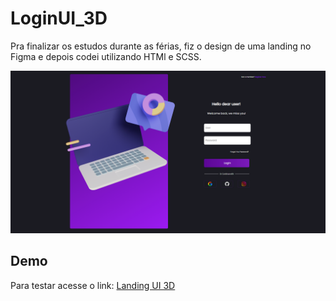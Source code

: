 # LoginUI_3D
Pra finalizar os estudos durante as férias, fiz o design de uma landing no Figma e depois codei utilizando HTMl e SCSS.
<p align="center">
<img src="assets/img/landing_ui.png">
<p>

## Demo
Para testar acesse o link: 
<a href="https://ulissesjunior.github.io/Landing_UI_3D/" target="_blank" >Landing UI 3D</a>
